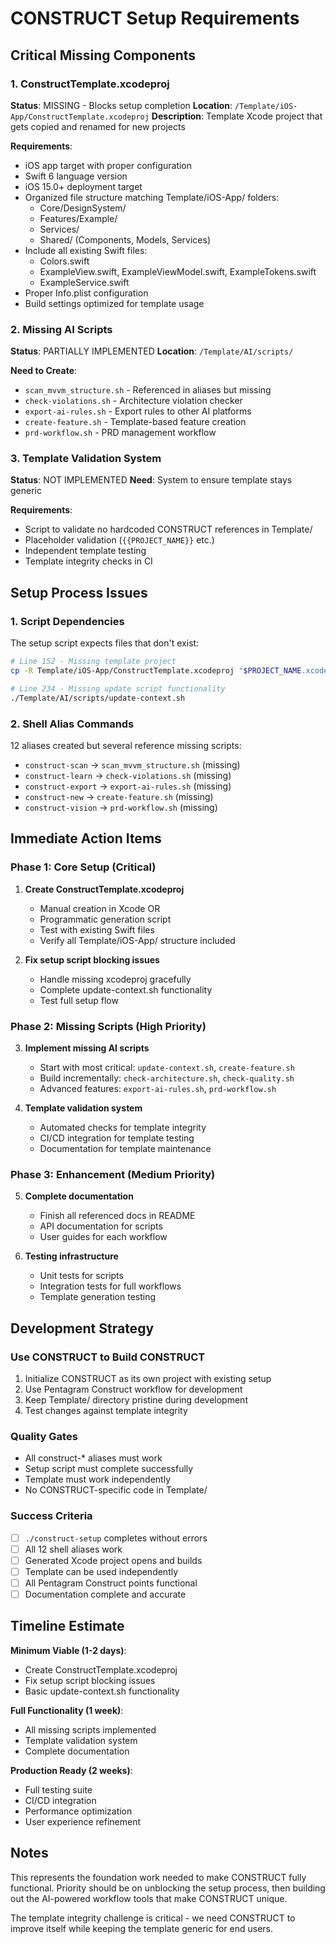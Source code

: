 # CONSTRUCT Setup Requirements

## Critical Missing Components

### 1. ConstructTemplate.xcodeproj
**Status**: MISSING - Blocks setup completion
**Location**: `/Template/iOS-App/ConstructTemplate.xcodeproj`
**Description**: Template Xcode project that gets copied and renamed for new projects

**Requirements**:
- iOS app target with proper configuration
- Swift 6 language version
- iOS 15.0+ deployment target
- Organized file structure matching Template/iOS-App/ folders:
  - Core/DesignSystem/
  - Features/Example/
  - Services/
  - Shared/ (Components, Models, Services)
- Include all existing Swift files:
  - Colors.swift
  - ExampleView.swift, ExampleViewModel.swift, ExampleTokens.swift
  - ExampleService.swift
- Proper Info.plist configuration
- Build settings optimized for template usage

### 2. Missing AI Scripts
**Status**: PARTIALLY IMPLEMENTED
**Location**: `/Template/AI/scripts/`

**Need to Create**:
- `scan_mvvm_structure.sh` - Referenced in aliases but missing
- `check-violations.sh` - Architecture violation checker
- `export-ai-rules.sh` - Export rules to other AI platforms
- `create-feature.sh` - Template-based feature creation
- `prd-workflow.sh` - PRD management workflow

### 3. Template Validation System
**Status**: NOT IMPLEMENTED
**Need**: System to ensure template stays generic

**Requirements**:
- Script to validate no hardcoded CONSTRUCT references in Template/
- Placeholder validation (`{{PROJECT_NAME}}` etc.)
- Independent template testing
- Template integrity checks in CI

## Setup Process Issues

### 1. Script Dependencies
The setup script expects files that don't exist:
```bash
# Line 152 - Missing template project
cp -R Template/iOS-App/ConstructTemplate.xcodeproj "$PROJECT_NAME.xcodeproj"

# Line 234 - Missing update script functionality  
./Template/AI/scripts/update-context.sh
```

### 2. Shell Alias Commands
12 aliases created but several reference missing scripts:
- `construct-scan` → `scan_mvvm_structure.sh` (missing)
- `construct-learn` → `check-violations.sh` (missing)  
- `construct-export` → `export-ai-rules.sh` (missing)
- `construct-new` → `create-feature.sh` (missing)
- `construct-vision` → `prd-workflow.sh` (missing)

## Immediate Action Items

### Phase 1: Core Setup (Critical)
1. **Create ConstructTemplate.xcodeproj**
   - Manual creation in Xcode OR
   - Programmatic generation script
   - Test with existing Swift files
   - Verify all Template/iOS-App/ structure included

2. **Fix setup script blocking issues**
   - Handle missing xcodeproj gracefully
   - Complete update-context.sh functionality
   - Test full setup flow

### Phase 2: Missing Scripts (High Priority)
3. **Implement missing AI scripts**
   - Start with most critical: `update-context.sh`, `create-feature.sh`
   - Build incrementally: `check-architecture.sh`, `check-quality.sh`
   - Advanced features: `export-ai-rules.sh`, `prd-workflow.sh`

4. **Template validation system**
   - Automated checks for template integrity
   - CI/CD integration for template testing
   - Documentation for template maintenance

### Phase 3: Enhancement (Medium Priority)  
5. **Complete documentation**
   - Finish all referenced docs in README
   - API documentation for scripts
   - User guides for each workflow

6. **Testing infrastructure**
   - Unit tests for scripts
   - Integration tests for full workflows
   - Template generation testing

## Development Strategy

### Use CONSTRUCT to Build CONSTRUCT
1. Initialize CONSTRUCT as its own project with existing setup
2. Use Pentagram Construct workflow for development
3. Keep Template/ directory pristine during development
4. Test changes against template integrity

### Quality Gates
- All construct-* aliases must work
- Setup script must complete successfully
- Template must work independently
- No CONSTRUCT-specific code in Template/

### Success Criteria
- [ ] `./construct-setup` completes without errors
- [ ] All 12 shell aliases work
- [ ] Generated Xcode project opens and builds
- [ ] Template can be used independently
- [ ] All Pentagram Construct points functional
- [ ] Documentation complete and accurate

## Timeline Estimate

**Minimum Viable (1-2 days)**:
- Create ConstructTemplate.xcodeproj
- Fix setup script blocking issues
- Basic update-context.sh functionality

**Full Functionality (1 week)**:
- All missing scripts implemented
- Template validation system
- Complete documentation

**Production Ready (2 weeks)**:
- Full testing suite
- CI/CD integration
- Performance optimization
- User experience refinement

## Notes

This represents the foundation work needed to make CONSTRUCT fully functional. Priority should be on unblocking the setup process, then building out the AI-powered workflow tools that make CONSTRUCT unique.

The template integrity challenge is critical - we need CONSTRUCT to improve itself while keeping the template generic for end users.